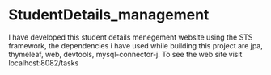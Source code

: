 # StudentDetails_management
I have developed this student details menegement website using the STS framework, the dependencies i have used while building this project are  jpa, thymeleaf, web, devtools, mysql-connector-j. To see the web site visit localhost:8082/tasks
